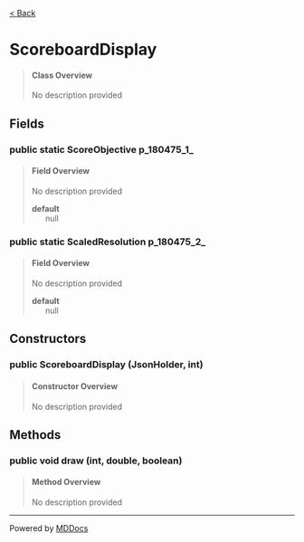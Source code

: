 [< Back](../README.md)
# ScoreboardDisplay #
>#### Class Overview ####
>No description provided
## Fields ##
### public static ScoreObjective p_180475_1_ ###
>#### Field Overview ####
>No description provided
>
>**default**<br />
>&nbsp;&nbsp;&nbsp;&nbsp;&nbsp;&nbsp;null
>
### public static ScaledResolution p_180475_2_ ###
>#### Field Overview ####
>No description provided
>
>**default**<br />
>&nbsp;&nbsp;&nbsp;&nbsp;&nbsp;&nbsp;null
>
## Constructors ##
### public ScoreboardDisplay (JsonHolder, int) ###
>#### Constructor Overview ####
>No description provided
>
## Methods ##
### public void draw (int, double, boolean) ###
>#### Method Overview ####
>No description provided
>

---
Powered by [MDDocs](https://github.com/VRCube/MDDocs)